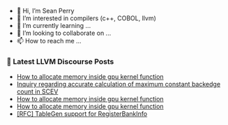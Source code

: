 - 👋 Hi, I’m Sean Perry
- 👀 I’m interested in compilers (c++, COBOL, llvm)
- 🌱 I’m currently learning ...
- 💞️ I’m looking to collaborate on ...
- 📫 How to reach me ...

<!---
s66perry/s66perry is a ✨ special ✨ repository because its `README.md` (this file) appears on your GitHub profile.
You can click the Preview link to take a look at your changes.
--->
### 📕 Latest LLVM Discourse Posts

<!-- DISCOURSE-LLVM:START -->
- [How to allocate memory inside gpu kernel function](https://discourse.llvm.org/t/how-to-allocate-memory-inside-gpu-kernel-function/74678#post_5)
- [Inquiry regarding accurate calculation of maximum constant backedge count in SCEV](https://discourse.llvm.org/t/inquiry-regarding-accurate-calculation-of-maximum-constant-backedge-count-in-scev/74682#post_1)
- [How to allocate memory inside gpu kernel function](https://discourse.llvm.org/t/how-to-allocate-memory-inside-gpu-kernel-function/74678#post_4)
- [How to allocate memory inside gpu kernel function](https://discourse.llvm.org/t/how-to-allocate-memory-inside-gpu-kernel-function/74678#post_3)
- [[RFC] TableGen support for RegisterBankInfo](https://discourse.llvm.org/t/rfc-tablegen-support-for-registerbankinfo/74459#post_17)
<!-- DISCOURSE-LLVM:END -->
